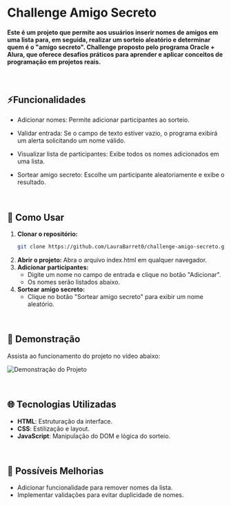 # Challenge Amigo Secreto

#### Este é um projeto que permite aos usuários inserir nomes de amigos em uma lista para, em seguida, realizar um sorteio aleatório e determinar quem é o "amigo secreto". Challenge proposto pelo programa Oracle + Alura, que oferece desafios práticos para aprender e aplicar conceitos de programação em projetos reais.

<br>

## ⚡Funcionalidades
 * Adicionar nomes: Permite adicionar participantes ao sorteio.
   
 * Validar entrada: Se o campo de texto estiver vazio, o programa exibirá um alerta solicitando um nome válido.

 * Visualizar lista de participantes: Exibe todos os nomes adicionados em uma lista.

 * Sortear amigo secreto: Escolhe um participante aleatoriamente e exibe o resultado.

<br>

## 🔧 Como Usar
1. <strong>Clonar o repositório:</strong>
   ```bash
   git clone https://github.com/LauraBarret0/challenge-amigo-secreto.git
2. <strong>Abrir o projeto: </strong> Abra o arquivo index.html em qualquer navegador.
3. <strong>Adicionar participantes:</strong>
   * Digite um nome no campo de entrada e clique no botão "Adicionar".
   * Os nomes serão listados abaixo.
4. <strong>Sortear amigo secreto:</strong>
   * Clique no botão "Sortear amigo secreto" para exibir um nome aleatório.

<br>

## 🎥 Demonstração

Assista ao funcionamento do projeto no vídeo abaixo:

![Demonstração do Projeto](./assets/demo.gif)

<br>

## 🌐 Tecnologias Utilizadas

- **HTML**: Estruturação da interface.
- **CSS**: Estilização e layout.
- **JavaScript**: Manipulação do DOM e lógica do sorteio.

<br>

## 🚀 Possíveis Melhorias

- Adicionar funcionalidade para remover nomes da lista.
- Implementar validações para evitar duplicidade de nomes.
